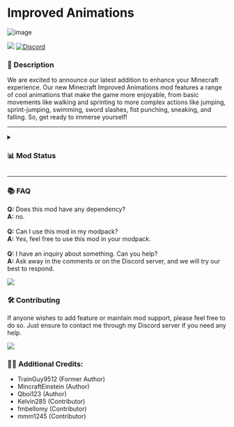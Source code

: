 # Improved Animations

![image](https://github.com/Alpha-thebaby/ImprovedAnimations/assets/115327854/8f5e6c1a-fa6c-4152-a0ce-98d4b266e579)

![](https://img.shields.io/badge/Mod_Loader-Fabric%20%26%20Forge-6a6a6a?style=for-the-badge&labelColor=272727)
[![Discord](https://img.shields.io/badge/%20Discord-6a6a6a?style=for-the-badge&labelColor=272727&logo=discord)](https://discord.gg/rtEGCzbZym)

### **📘 Description**
We are excited to announce our latest addition to enhance your Minecraft experience. Our new Minecraft Improved Animations mod features a range of cool animations that make the game more enjoyable, from basic movements like walking and sprinting to more complex actions like jumping, sprint-jumping, swimming, sword slashes, fist punching, sneaking, and falling. So, get ready to immerse yourself!

---

<details>
<summary><h3><b>📊 Mod Status</b></h3></summary>

Improved Animations was originally called Trainguy's Animation Overhaul, but the mod was never released to Curseforge or Modrinth. At the time (End of 2022 beginning of 2023) of forking (copying) the mod Trainguy had abandoned it to work on other things. DrAlpha asked if he could have permission to continue the mod with the intent of uploading it to Curseforge and Modrinth for, as he says "not for the profit, but for the Minecraft community". According to DrAlpha Trainguy gave him a vague response that DrAlpha interpreted as a go-ahead to continue the mod, so MincraftEinstein, Kelvin285, and Qboi were brought in by DrAlpha do continue the mod since DrAlpha can't code. After the mod was released Trainguy posted on Twitter (now X) saying that permission was never given to DrAlpha to continue the mod and reported the projects on Curseforge and Modrinth. We attempted to talk with Trainguy saying that the mod was licensed under CC0 ([Creative Commons 0](https://creativecommons.org/public-domain/cc0/)) meaning it was free to use by anyone for anything, but we would gladly add him as a member of the project on Curseforge and Modrinth and give him most of the profits that the mod generated. Unfortunately, we forked (copied) the mod from another fork of the original which was licensed under the [GNU](https://www.gnu.org/licenses/gpl-3.0.en.html) license with parts of the mod (mainly the animations files) being under ARR (All Rights Reserved) meaning we not only didn't have permission we also didn't have the license to back us up though we didn't realize it until a little later. MincraftEinstein's discord server blew up with people saying that we had stolen the mod and hating on us for it, so we archived the mod files on Curseforge and Modrinth realizing that we had unintentionally stolen the mod and released it without permission. The very next day Curseforge and Modrinth took the mod pages down saying we were breaking copyright and so the mod can no longer be continued due to ownership reasons.

We apologize for any inconvenience this may have caused. If you are interested in the original you can find it [here](https://github.com/Trainguy9512/trainguys-animation-overhaul)

**References**
- [Trainguy's Animations Overhaul](https://github.com/Trainguy9512/trainguys-animation-overhaul)
- [Original License on Trainguy's Github Repository](https://github.com/Trainguy9512/trainguys-animation-overhaul/commit/089ef1557bf8f2d4b939f8538847ac195343f15b)
- [Fork we forked from](https://github.com/LizIsTired/animation-overhaul/tree/1.18.2)
- [License of the fork we forked from](https://github.com/LizIsTired/animation-overhaul/blob/1.18.2/LICENSE)
</details>

---

### **📚 FAQ**
**Q:** Does this mod have any dependency?
<br>
**A:** no.
<br><br>
**Q:** Can I use this mod in my modpack?
<br>
**A:** Yes, feel free to use this mod in your modpack.
<br><br>
**Q:** I have an inquiry about something. Can you help?
<br>
**A:** Ask away in the comments or on the Discord server, and we will try our best to respond.

![](https://i.imgur.com/j8YAnhl.png)

### **🛠 Contributing**
If anyone wishes to add feature or maintain mod support, please feel free to do so. Just ensure to contact me through my Discord server if you need any help.

![](https://i.imgur.com/j8YAnhl.png)

### **🙎‍♂️ Additional Credits:**
- TrainGuy9512 (Former Author)
- MincraftEinstein (Author)
- Qboi123 (Author)
- Kelvin285 (Contributor)
- fmbellomy (Contributor)
- mmm1245 (Contributor)
